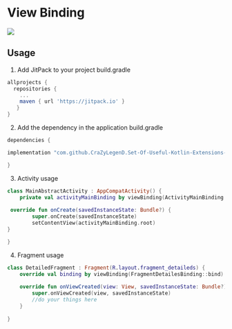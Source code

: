 # View Binding

[![](https://jitpack.io/v/CraZyLegenD/Set-Of-Useful-Kotlin-Extensions-and-Helpers.svg)](https://jitpack.io/#CraZyLegenD/Set-Of-Useful-Kotlin-Extensions-and-Helpers)


## Usage
1. Add JitPack to your project build.gradle

```gradle
allprojects {
  repositories {
    ...
    maven { url 'https://jitpack.io' }
   }
}
```

2. Add the dependency in the application build.gradle

```gradle
dependencies {

implementation "com.github.CraZyLegenD.Set-Of-Useful-Kotlin-Extensions-and-Helpers:viewbinding:$utilsVersion"

}
```

3. Activity usage
```kotlin
class MainAbstractActivity : AppCompatActivity() {
    private val activityMainBinding by viewBinding(ActivityMainBinding::inflate)
    
 override fun onCreate(savedInstanceState: Bundle?) {
        super.onCreate(savedInstanceState)
        setContentView(activityMainBinding.root)
}

}
```
4. Fragment usage
```kotlin
class DetailedFragment : Fragment(R.layout.fragment_detaileds) {
    override val binding by viewBinding(FragmentDetailesBinding::bind)
   
    override fun onViewCreated(view: View, savedInstanceState: Bundle?) {
        super.onViewCreated(view, savedInstanceState)
        //do your things here
    }
    
}
```
